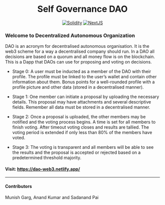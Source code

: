 
<div align="center">
<h1>Self Governance DAO</h1>

[![Solidity](https://skillicons.dev/icons?i=solidity)](https://soliditylang.org/)
[![NextJS](https://skillicons.dev/icons?i=nextjs)](https://nextjs.org/)

</div>

### Welcome to Decentralized Autonomous Organization

DAO is an acronym for decentralised autonomous organisation. It is the web3 scheme for a way a decentralised company should run. In a DAO all decisions are based on a quorum and all money flow is on the blockchain. This is a Dapp that DAOs can use for proposing and voting on decisions.



- Stage 0: A user must be inducted as a member of the DAO with their profile. The profile must be linked to the user’s wallet and contain other information about them. Bonus points for a well-rounded profile with a profile picture and other data (stored in a decentralised manner).

- Stage 1: One member can initiate a proposal by uploading the necessary details. This proposal may have attachments and several descriptive fields. Remember all data must be stored in a decentralised manner.

- Stage 2: Once a proposal is uploaded, the other members may be notified and the voting process begins. A time is set for all members to finish voting. After timeout voting closes and results are tallied. The voting period is extended if only less than 80% of the members have voted.

- Stage 3: The voting is transparent and all members will be able to see the results and the proposal is accepted or rejected based on a predetermined threshold majority.

#### Visit: https://dao-web3.netlify.app/

---

#### Contributors
Munish Garg, Anand Kumar and Sadanand Pai
